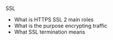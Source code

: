  SSL

- What is HTTPS SSL 2 main roles
- What is the purpose encrypting traffic
- What SSL termination means
